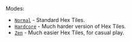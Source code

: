 Modes:
- [`Normal`](https://valgoboi.github.io/HexTiles?mode=normal) - Standard Hex Tiles.
- [`Hardcore`](https://valgoboi.github.io/HexTiles?mode=hardcore) - Much harder version of Hex Tiles.
- [`Zen`](https://valgoboi.github.io/HexTiles?mode=zen) - Much easier Hex Tiles, for casual play.